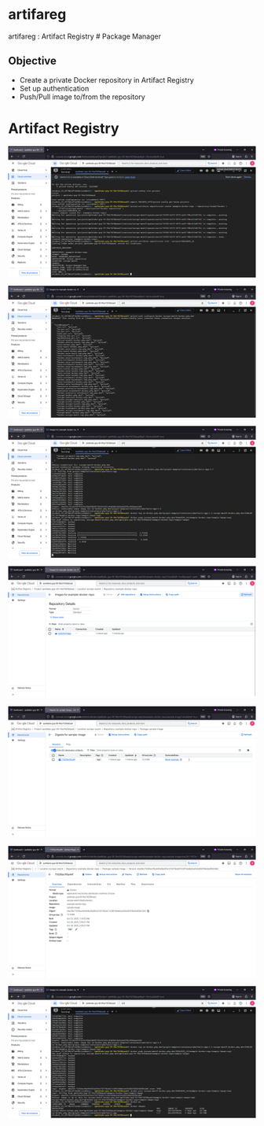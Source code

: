 # artifareg
artifareg :  Artifact Registry # Package Manager


## Objective

- Create a private Docker repository in Artifact Registry
- Set up authentication
- Push/Pull image to/from the repository


# Artifact Registry

![artifareg001.png](./media/artifareg001.png)

![artifareg002.png](./media/artifareg002.png)

![artifareg003.png](./media/artifareg003.png)

![artifareg004.png](./media/artifareg004.png)

![artifareg005.png](./media/artifareg005.png)

![artifareg006.png](./media/artifareg006.png)

![artifareg007.png](./media/artifareg007.png)

